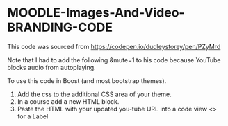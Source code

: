 # MOODLE-Images-And-Video-BRANDING-CODE
This code was sourced from https://codepen.io/dudleystorey/pen/PZyMrd 

Note that I had to add the following &mute=1 to his code because YouTube blocks audio from autoplaying.

To use this code in Boost (and most bootstrap themes).
1. Add the css to the additional CSS area of your theme.
2. In a course add a new HTML block.
3. Paste the HTML with your updated you-tube URL into a code view <> for a Label 
